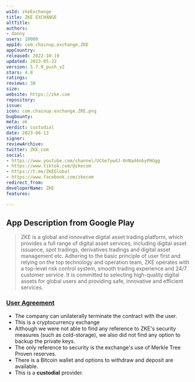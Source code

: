 ```yaml
---
wsId: zkeExchange
title: ZKE EXCHANGE
altTitle: 
authors:
- danny
users: 10000
appId: com.chainup.exchange.ZKE
appCountry: 
released: 2022-10-19
updated: 2023-05-22
version: 5.7.9_push_v2
stars: 4.8
ratings: 
reviews: 38
size: 
website: https://zke.com
repository: 
issue: 
icon: com.chainup.exchange.ZKE.png
bugbounty: 
meta: ok
verdict: custodial
date: 2023-06-13
signer: 
reviewArchive: 
twitter: ZKE_com
social:
- https://www.youtube.com/channel/UCGe7ywdJ-0nNad4nbyPHGgg
- https://www.tiktok.com/@zkecom
- https://t.me/ZKEGlobal
- https://www.facebook.com/zkecom
redirect_from: 
developerName: ZKE
features: 

---
```


## App Description from Google Play 

> ZKE is a global and innovative digital asset trading platform, which provides a full range of digital asset services, including digital asset issuance, spot tradings, derivatives tradings and digital asset management etc. Adhering to the basic principle of user first and relying on the top technology and operation team, ZKE operates with a top-level risk control system, smooth trading experience and 24/7 customer service. It is committed to selecting high-quality digital assets for global users and providing safe, innovative and efficient services.

### [User Agreement](https://www.zke.com/en_US/cms/agreement)

- The company can unilaterally terminate the contract with the user.
- This is a cryptocurrency exchange 
- Although we were not able to find any reference to ZKE's security measures (such as cold-storage), we also did not find any option to backup the private keys.
- The only reference to security is the exchange's use of Merkle Tree Proven reserves.  
- There is a Bitcoin wallet and options to withdraw and deposit are available. 
- This is a **custodial** provider.